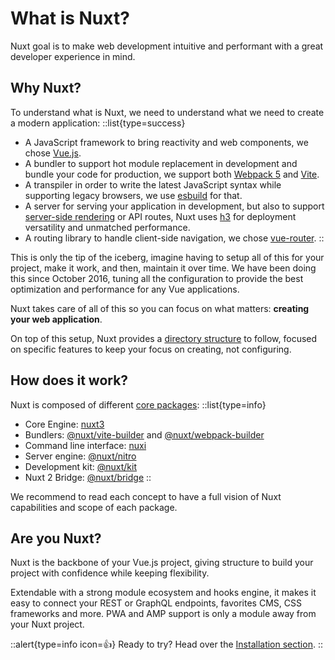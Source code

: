 # What is Nuxt?

Nuxt goal is to make web development intuitive and performant with a great developer experience in mind.

## Why Nuxt?

To understand what is Nuxt, we need to understand what we need to create a modern application:
::list{type=success}
- A JavaScript framework to bring reactivity and web components, we chose [Vue.js](https://v3.vuejs.org).
- A bundler to support hot module replacement in development and bundle your code for production, we support both [Webpack 5](https://webpack.js.org/) and [Vite](https://vitejs.dev/).
- A transpiler in order to write the latest JavaScript syntax while supporting legacy browsers, we use [esbuild](https://esbuild.github.io) for that.
- A server for serving your application in development, but also to support [server-side rendering](https://v3.vuejs.org/guide/ssr/introduction.html#what-is-server-side-rendering-ssr) or API routes, Nuxt uses [h3](https://github.com/unjs/h3) for deployment versatility and unmatched performance.
- A routing library to handle client-side navigation, we chose [vue-router](https://next.router.vuejs.org).
::

This is only the tip of the iceberg, imagine having to setup all of this for your project, make it work, and then, maintain it over time. We have been doing this since October 2016, tuning all the configuration to provide the best optimization and performance for any Vue applications.

Nuxt takes care of all of this so you can focus on what matters: **creating your web application**.

On top of this setup, Nuxt provides a [directory structure](/docs/directory-structure/app) to follow, focused on specific features to keep your focus on creating, not configuring.

## How does it work?

Nuxt is composed of different [core packages](https://github.com/nuxt/framework/tree/main/packages):
::list{type=info}
- Core Engine: [nuxt3](https://github.com/nuxt/framework/tree/main/packages/nuxt3)
- Bundlers: [@nuxt/vite-builder](https://github.com/nuxt/framework/tree/main/packages/vite) and [@nuxt/webpack-builder](https://github.com/nuxt/framework/tree/main/packages/webpack)
- Command line interface: [nuxi](https://github.com/nuxt/framework/tree/main/packages/nuxi)
- Server engine: [@nuxt/nitro](https://github.com/nuxt/framework/tree/main/packages/nitro)
- Development kit: [@nuxt/kit](https://github.com/nuxt/framework/tree/main/packages/kit)
- Nuxt 2 Bridge: [@nuxt/bridge](https://github.com/nuxt/framework/tree/main/packages/bridge)
::

We recommend to read each concept to have a full vision of Nuxt capabilities and scope of each package.

## Are you Nuxt?

Nuxt is the backbone of your Vue.js project, giving structure to build your project with confidence while keeping flexibility.

Extendable with a strong module ecosystem and hooks engine, it makes it easy to connect your REST or GraphQL endpoints, favorites CMS, CSS frameworks and more. PWA and AMP support is only a module away from your Nuxt project.

::alert{type=info icon=👍}
Ready to try? Head over the [Installation section](/getting-started/installation).
::
